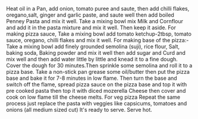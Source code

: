 Heat oil in a Pan, add onion, tomato puree and saute, then add chilli flakes, oregano,salt, ginger and garlic paste, and saute well then add boiled Penney Pasta and mix it well.
Take a mixing bowl mix Milk and Cornflour and add it in the pasta mixture and mix it well. Then keep it aside.
For making pizza sauce, Take a mixing bowl add tomato ketchup-2tbsp, tomato sauce, oregano, chilli flakes and mix it well.
For making base of the pizza:-
Take a mixing bowl add finely grounded semolina (suji), rice flour, Salt, baking soda, Baking powder and mix it well then add sugar and Curd and mix well and then add water little by little and knead it to a fine dough.
Cover the dough for 30 minutes.Then sprinkle some semolina and roll it to a pizza base.
Take a non-stick pan grease some oil/butter then put the pizza base and bake it for 7-8 minutes in low flame. Then turn the base and switch off the flame, spread pizza sauce on the pizza base and top it with pre cooked pasta then top it with diced mozerella Cheese then cover and cook on low flame till the cheese melts.
For veg pizza Repeat the same process just replace the pasta with veggies like capsicums, tomatoes and onions (all medium sized cut)
It's ready to serve. Serve hot. 